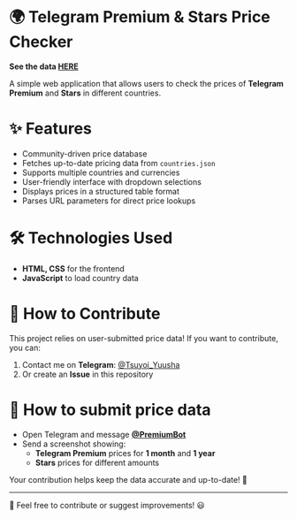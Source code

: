# 🌍 Telegram Premium & Stars Price Checker  

**See the data [HERE](https://sakurasakuraro.github.io/Telegram-Premium-Stars-PricesData/)**

A simple web application that allows users to check the prices of **Telegram Premium** and **Stars** in different countries.  

# ✨ Features  
- Community-driven price database  
- Fetches up-to-date pricing data from `countries.json`  
- Supports multiple countries and currencies  
- User-friendly interface with dropdown selections  
- Displays prices in a structured table format  
- Parses URL parameters for direct price lookups  

# 🛠️ Technologies Used  
- **HTML, CSS** for the frontend  
- **JavaScript** to load country data  

# 🚀 How to Contribute  
This project relies on user-submitted price data! If you want to contribute, you can:  
1. Contact me on **Telegram**: [@Tsuyoi_Yuusha](https://t.me/Tsuyoi_Yuusha)  
2. Or create an **Issue** in this repository  

# 📸 How to submit price data  
- Open Telegram and message **[@PremiumBot](https://t.me/PremiumBot)**  
- Send a screenshot showing:  
  - **Telegram Premium** prices for **1 month** and **1 year**  
  - **Stars** prices for different amounts  

Your contribution helps keep the data accurate and up-to-date! 🎉  

---

🔗 Feel free to contribute or suggest improvements! 😃
